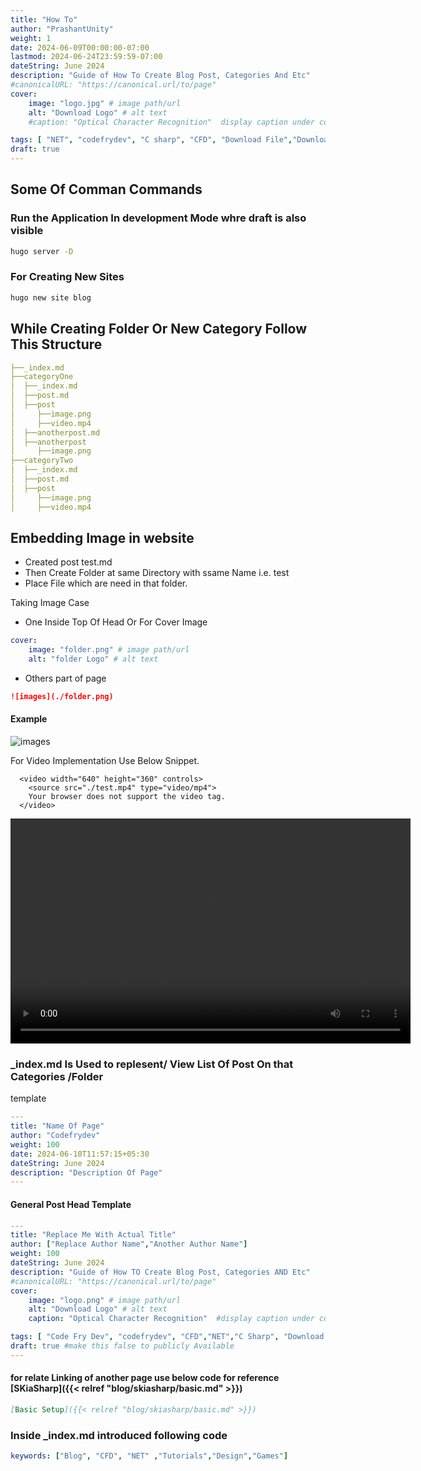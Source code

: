 ```yaml
---
title: "How To"
author: "PrashantUnity"
weight: 1
date: 2024-06-09T00:00:00-07:00
lastmod: 2024-06-24T23:59:59-07:00
dateString: June 2024  
description: "Guide of How To Create Blog Post, Categories And Etc"
#canonicalURL: "https://canonical.url/to/page"
cover:
    image: "logo.jpg" # image path/url
    alt: "Download Logo" # alt text
    #caption: "Optical Character Recognition"  display caption under cover 

tags: [ "NET", "codefrydev", "C sharp", "CFD", "Download File","Downloader","httpclient"]
draft: true
---
```

## Some Of Comman Commands

### Run the Application In development Mode whre draft is also visible

```sh
hugo server -D
```

### For Creating New Sites
```sh
hugo new site blog
```

## While Creating Folder Or New Category Follow This Structure
```yaml
├──_index.md 
├──categoryOne
│  ├──_index.md
│  ├──post.md
│  ├──post
│     ├──image.png
│     ├──video.mp4
│  ├──anotherpost.md
│  ├──anotherpost
│     ├──image.png
├──categoryTwo
│  ├──_index.md
│  ├──post.md
│  ├──post
│     ├──image.png
│     ├──video.mp4 
```

## Embedding Image in website

- Created post test.md
- Then Create Folder at same Directory with ssame Name i.e. test
- Place File which are need in that folder.

Taking Image Case 
- One Inside Top Of Head Or For Cover Image 

```yaml
cover:
    image: "folder.png" # image path/url
    alt: "folder Logo" # alt text
```
- Others part of page

```md
![images](./folder.png)
```
#### Example
![images](./folder.png)

For Video Implementation Use Below Snippet.
```
  <video width="640" height="360" controls>
    <source src="./test.mp4" type="video/mp4">
    Your browser does not support the video tag.
  </video>
```
<video width="640" height="360" controls>
  <source src="./test.mp4" type="video/mp4">
  Your browser does not support the video tag.
</video>

### _index.md Is Used to replesent/ View List Of Post On that Categories /Folder
template
```yaml
---
title: "Name Of Page"
author: "Codefrydev"
weight: 100
date: 2024-06-10T11:57:15+05:30
dateString: June 2024
description: "Description Of Page" 
---
```

#### General Post Head Template

```yaml
---
title: "Replace Me With Actual Title"
author: ["Replace Author Name","Another Author Name"]
weight: 100
dateString: June 2024  
description: "Guide of How TO Create Blog Post, Categories AND Etc"
#canonicalURL: "https://canonical.url/to/page"
cover:
    image: "logo.png" # image path/url
    alt: "Download Logo" # alt text
    caption: "Optical Character Recognition"  #display caption under cover 

tags: [ "Code Fry Dev", "codefrydev", "CFD","NET","C Sharp", "Download File","Downloader","httpclient"]
draft: true #make this false to publicly Available
---
```

#### for relate Linking of another page use below code for reference [SKiaSharp]({{< relref "blog/skiasharp/basic.md" >}})

```md
[Basic Setup]({{< relref "blog/skiasharp/basic.md" >}})
```

### Inside _index.md introduced following code

```yaml
keywords: ["Blog", "CFD", "NET" ,"Tutorials","Design","Games"]
```
